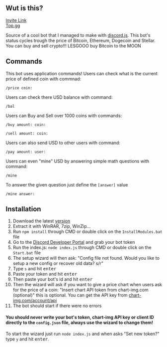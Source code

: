 ## Wut is this?
[Invite Link](https://discord.com/api/oauth2/authorize?client_id=940968101627969598&permissions=277025410048&scope=bot%20applications.commands) <br>
[Top.gg](https://top.gg/bot/940968101627969598)

Source of a cool bot that I managed to make with [discord.js](https://github.com/discordjs/discord.js). 
This bot's status cycles trough the price of Bitcoin, Ethereum, Dogecoin and Stellar. You can buy and sell crypto!!! LESGOOO buy Bitcoin to the MOON

## Commands
This bot uses application commands!
Users can check what is the current price of defined coin with commnad:
```
/price coin:
```
Users can check there USD balance with command:
```
/bal
```
Users can Buy and Sell over 1000 coins with commands:
```
/buy amount: coin:
```
```
/sell amount: coin:
```

Users can also send USD to other users with command:
```
/pay amount: user:
```

Users can even "mine" USD by answering simple math questions with command:
```
/mine
```

To answer the given question just define the `[answer]` value
```
/mine answer:
```

## Installation

1.  Download the latest [version](https://github.com/JAAKKQ/CryptoDiscordBot/archive/refs/heads/main.zip)
2.  Extract it with WinRAR, 7zip, WinZip...
3.  Run `npm install` through CMD or double click on the `InstallModules.bat` file
4.  Go to the [Discord Developer Portal](https://discord.com/developers/applications) and grab your bot token
5.  Run the index.js: `node index.js` through CMD or double click on the `Start.bat` file
6.  The setup wizard will then ask: "Config file not found. Would you like to setup a new config or recover old data? s/r" 
7.  Type `s` and hit <kbd>enter</kbd>
8.  Paste your token and hit <kbd>enter</kbd>
9.  Then paste your bot's id and hit <kbd>enter</kbd>
10. Then the wizard will ask if you want to give a price chart when users ask for the price of a coin: "Insert chart API token from chart-img.com (optional)" this is optional. You can get the API key from [chart-img.com/account/api](https://chart-img.com/account/api)
11.  The bot should start if there were no errors

#### You should never write your bot's token, chart-img API key or client ID directly to the `config.json` file, always use the wizard to change them!

To start the wizard just run `node index.js` and when asks "Set new token?" type `y` and hit <kbd>enter</kbd>.
